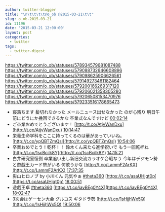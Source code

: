 ```yaml
---
author: twitter-blogger
title: "\n\t\t\t\t@o_ob @2015-03-21\t\t"
slug: o_ob-2015-03-21
id: 11196
date: '2015-03-21 12:00:00'
layout: post
categories:
  - twitter
tags:
  - twitter-digest
---
```


https://twitter.com/o_ob/statuses/578934579681087488 https://twitter.com/o_ob/statuses/579088732646608896 https://twitter.com/o_ob/statuses/579098625906626561 https://twitter.com/o_ob/statuses/579149273461182464 https://twitter.com/o_ob/statuses/579200166269317120 https://twitter.com/o_ob/statuses/579206021358305280 https://twitter.com/o_ob/statuses/579206508153470976 https://twitter.com/o_ob/statuses/579233516178665473  

*   寝落ちます 髪切れなかった メールニュース出せなかった のが心残り 明日午前にどうにか挽回できるかな 卒業式なんですけど [00:02:14](https://twitter.com/o_ob/statuses/578934579681087488)
*   ご卒業おめでとうございます！ [http://t.co/AtjvWanDxu](http://t.co/AtjvWanDxu) [10:14:47](https://twitter.com/o_ob/statuses/579088732646608896)
*   栄養生命学科をここに持ってくるのは華があっていいね。 [http://t.co/ypQBTZmQsl](http://t.co/ypQBTZmQsl) [10:54:06](https://twitter.com/o_ob/statuses/579098625906626561)
*   卒業おめでとう！乾杯！！ 鈴木くん来たら進学祝いで もう一回乾杯ね [http://t.co/1scBcilk8Y](http://t.co/1scBcilk8Y) [14:15:21](https://twitter.com/o_ob/statuses/579149273461182464)
*   白井研究室恒例 卒業追い出し新旧交流カラオケ合戦なう 今年はデジモン勢と遊戯王カード勢がいる 何歌うかな [http://t.co/LammF2ArKX](http://t.co/LammF2ArKX) [17:37:35](https://twitter.com/o_ob/statuses/579200166269317120)
*   影山ヒロノブ by 小川くん 元気やぁ [#theta360](https://twitter.com/search?q=%23theta360&src=hash) [https://t.co/asaUHjqt0p](https://t.co/asaUHjqt0p) [18:00:51](https://twitter.com/o_ob/statuses/579206021358305280)
*   遊戯王卓 [#theta360](https://twitter.com/search?q=%23theta360&src=hash) [https://t.co/iavBEg0Y4X](https://t.co/iavBEg0Y4X) [18:02:47](https://twitter.com/o_ob/statuses/579206508153470976)
*   3次会はゲーセン大会 グルコス ギタドラ勢 [http://t.co/1sHjjhWx5Q](http://t.co/1sHjjhWx5Q) [19:50:06](https://twitter.com/o_ob/statuses/579233516178665473)